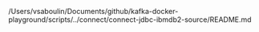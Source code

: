 /Users/vsaboulin/Documents/github/kafka-docker-playground/scripts/../connect/connect-jdbc-ibmdb2-source/README.md